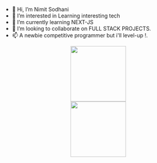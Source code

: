 - 👋 Hi, I’m Nimit Sodhani 
- 👀 I’m interested in Learning interesting tech 
- 🌱 I’m currently learning NEXT-JS
- 💞️ I’m looking to collaborate on FULL STACK PROJECTS.
- 📫 A newbie competitive programmer but i'll level-up !.

<div align="center" width="50">

</a>
<div align="center" >
<a  href="https://github.com/Nimit1775">

<a href="https://github.com/Nimit1775"><img height="147px" src="https://github-readme-stats.vercel.app/api/top-langs/?username=Nimit1775&theme=default&show_icons=true&hide_border=true&layout=compact" /> </a>
<br>
<a href="https://github.com/Nimit1775"><img height="147px" src="https://github-readme-streak-stats.herokuapp.com/?user=Nimit1775&theme=default&hide_border=true" /> </a>
</a>



<!--img src="https://github.com/SP-XD/SP-XD/blob/main/images/this_page_is.gif?raw=true"  width="40%"/-->

</div>
